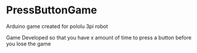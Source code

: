 # PressButtonGame
Arduino game created for pololu 3pi robot

Game Developed so that you have x amount of time to press a button before you lose the game
